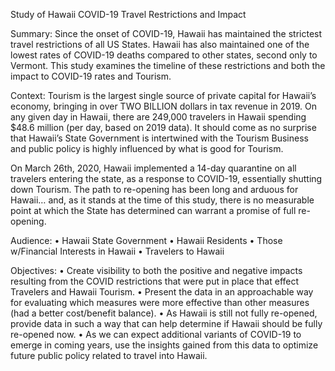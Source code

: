 Study of Hawaii COVID-19 Travel Restrictions and Impact

Summary: 
Since the onset of COVID-19, Hawaii has maintained the strictest travel restrictions of all US States.  Hawaii has also maintained one of the lowest rates of COVID-19 deaths compared to other states, second only to Vermont.  This study examines the timeline of these restrictions and both the impact to COVID-19 rates and Tourism.  

Context:
Tourism is the largest single source of private capital for Hawaii’s economy, bringing in over TWO BILLION dollars in tax revenue in 2019.   On any given day in Hawaii, there are 249,000 travelers in Hawaii spending $48.6 million (per day, based on 2019 data).  It should come as no surprise that Hawaii’s State Government is intertwined with the Tourism Business and public policy is highly influenced by what is good for Tourism. 

On March 26th, 2020, Hawaii implemented a 14-day quarantine on all travelers entering the state, as a response to COVID-19, essentially shutting down Tourism.  The path to re-opening has been long and arduous for Hawaii… and, as it stands at the time of this study, there is no measurable point at which the State has determined can warrant a promise of full re-opening.     

Audience:
•	Hawaii State Government
•	Hawaii Residents
•	Those w/Financial Interests in Hawaii
•	Travelers to Hawaii

Objectives:
•	Create visibility to both the positive and negative impacts resulting from the COVID restrictions that were put in place that effect Travelers and Hawaii Tourism.
•	Present the data in an approachable way for evaluating which measures were more effective than other measures (had a better cost/benefit balance).
•	As Hawaii is still not fully re-opened, provide data in such a way that can help determine if Hawaii should be fully re-opened now. 
•	As we can expect additional variants of COVID-19 to emerge in coming years, use the insights gained from this data to optimize future public policy related to travel into Hawaii. 

